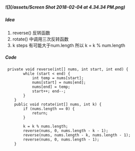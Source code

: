 ##### ![](/assets/Screen Shot 2018-02-04 at 4.34.34 PM.png)

##### Idea

1. reverse\(\) 反转函数
2. rotate\(\) 中调用三次反转函数
3. k steps 有可能大于num.length
    所以 k = k % num.length

##### Code

```
 private void reverse(int[] nums, int start, int end) {
        while (start < end) {
            int temp = nums[start];
            nums[start] = nums[end];
            nums[end] = temp;
            start++; end--;
        }
    }
    public void rotate(int[] nums, int k) {
        if (nums.length == 0) {
            return;
        }

        k = k % nums.length;
        reverse(nums, 0, nums.length - k - 1);
        reverse(nums, nums.length - k, nums.length - 1);
        reverse(nums, 0, nums.length - 1);
    }
```



